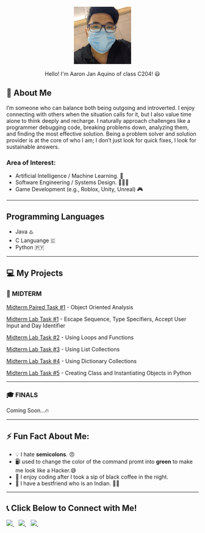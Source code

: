 
<p align="center">
  <img src="https://github.com/Aa-Aquino/7OOP-Activities/blob/main/Pix/Picture%20ko%20na%20naka%20facemask%20dati.jpg?raw=true" height="150"/>
</p>
<p align="center">
Hello! I'm Aaron Jan Aquino of class C204! 😃
  </p>

## 🌟 About Me
I’m someone who can balance both being outgoing and introverted. I enjoy connecting with others when the situation calls for it, but I also value time alone to think deeply and recharge. I naturally approach challenges like a programmer debugging code, breaking problems down, analyzing them, and finding the most effective solution. Being a problem solver and solution provider is at the core of who I am; I don’t just look for quick fixes, I look for sustainable answers.

### Area of Interest:
- Artificial Intelligence / Machine Learning. 🤖
- Software Engineering / Systems Design. 👨🏻‍💻
- Game Development (e.g., Roblox, Unity, Unreal) 🎮

---

## Programming Languages
- Java ♨️
- C Languange 🇨
- Python 🇵🇾

---

## 💻 My Projects  

### 🧪 MIDTERM 
[Midterm Paired Task #1](https://github.com/Aa-Aquino/7OOP-Activities/blob/main/Midterm_Labtask/Midterm%20Paired%20Task_1.pdf) - Object Oriented Analysis

[Midterm Lab Task #1](https://github.com/Aa-Aquino/7OOP-Activities/blob/main/Midterm_Labtask/Midterm%20Lab%20Task%201_Aaron%20Aquino.pdf) - Escape Sequence, Type Specifiers, Accept User Input and Day Identifier

[Midterm Lab Task #2](https://github.com/Aa-Aquino/7OOP-Activities/blob/main/Midterm_Labtask/Midterm%20Lab%20Task%202_AaronAquino.pdf) - Using Loops and Functions

[Midterm Lab Task #3](https://github.com/Aa-Aquino/7OOP-Activities/blob/main/Midterm_Labtask/Midterm%20Lab%20Task%203_Aaron%20Aquino.pdf) - Using List Collections

[Midterm Lab Task #4](https://github.com/Aa-Aquino/7OOP-Activities/blob/main/Midterm_Labtask/Midterm%20Lab%20Task%204_AaronAquino..pdf) - Using Dictionary Collections

[Midterm Lab Task #5](https://github.com/Aa-Aquino/7OOP-Activities/blob/main/Midterm_Labtask/Midterm%20Lab%20Task%205_AaronAquino..pdf) - Creating Class and Instantiating Objects in Python

---

### 🎓 FINALS  
Coming Soon...🔥  

--- 

## ⚡ Fun Fact About Me:

- 💡 I hate **semicolons**. 😠  
- 🖥️I used to change the color of the command promt into **green** to make me look like a Hacker.😅   
- 🌙 I enjoy coding after I took a sip of black coffee in the night.      
- 🛑 I have a bestfriend who is an Indian. 💁‍♂️ 
    

---

## 📞 Click Below to Connect with Me!   

<p align="left">
  <a href="https://mail.google.com/mail/?view=cm&fs=1&to=aaquino24-0196@cca.edu.ph" target="_blank">
    <img src="https://img.shields.io/badge/Email-D14836?style=for-the-badge&logo=gmail&logoColor=white" height="40"/>
  </a>
  &nbsp;&nbsp;
  <a href="https://www.facebook.com/aaronaquino123/" target="_blank">
    <img src="https://img.shields.io/badge/Facebook-1877F2?style=for-the-badge&logo=facebook&logoColor=white" height="40"/>
  </a>
  &nbsp;&nbsp;
  <a href="https://www.instagram.com/ayay.ron0/" target="_blank">
    <img src="https://img.shields.io/badge/Instagram-E4405F?style=for-the-badge&logo=instagram&logoColor=white" height="40"/>
  </a>
  &nbsp;&nbsp;
</p>
